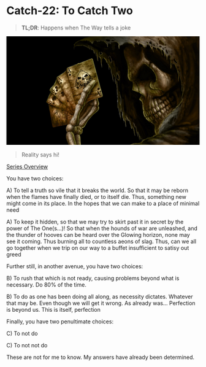 # Catch-22: To Catch Two

> **TL;DR**: Happens when The Way tells a joke

![Grim Reaper Holding J,2A,28 ace/spade](/docs/catch_22/images/to_catch_two_banner.jpg)
> Reality says hi!

[Series Overview](https://medium.com/@bankoga/catch-22-overview-of-an-anthological-pedestal-66458dfb5c1d)

You have two choices:

A) To tell a truth so vile that it breaks the world. So that it may be reborn when the flames have finally died, or to itself die. Thus, something new might come in its place. In the hopes that we can make to a place of minimal need

A) To keep it hidden, so that we may try to skirt past it in secret by the power of The One(s...)! So that when the hounds of war are unleashed, and the thunder of hooves can be heard over the Glowing horizon, none may see it coming. Thus burning all to countless aeons of slag. Thus, can we all go together when we trip on our way to a buffet insufficient to satisy out greed

Further still, in another avenue, you have two choices:

B) To rush that which is not ready, causing problems beyond what is necessary. Do 80% of the time.

B) To do as one has been doing all along, as necessity dictates. Whatever that may be. Even though we will get it wrong. As already was... Perfection is beyond us. This is itself, perfection

Finally, you have two penultimate choices:

C) To not do

C) To not not do

These are not for me to know. My answers have already been determined.